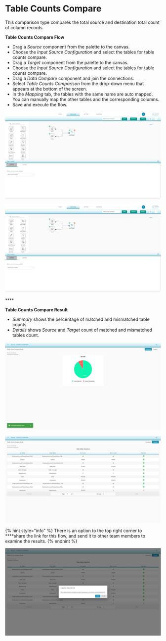 # Table Counts Compare

This comparison type compares the total source and destination total count of column records.

**Table Counts Compare Flow**

* Drag a _Source_ component from the palette to the canvas.
* Choose the _Input Source Configuration_ and select the tables for table counts compare.
* Drag a _Target_ component from the palette to the canvas.
* Choose the _Input Source Configuration_ and select the tables for table counts compare. 
* Drag a _Data Compare_ component and join the connections. 
* Select _Table Counts Comparison_ from the drop-down menu that appears at the bottom of the screen.
* In the _Mapping_ tab, the tables with the same name are auto mapped. You can manually map the other tables and the corresponding columns. 
* Save and execute the flow.



![Table Counts Comapre](../../../../.gitbook/assets/tabcounts.png)



![Table Counts Compare Tables Mapping](../../../../.gitbook/assets/tabcounts%20%281%29.png)

\*\*\*\*

**Table Counts Compare Result** 

* _Summary_ shows the percentage of matched and mismatched table counts.
* _Details_ shows _Source_ and _Target_ count of matched and mismatched tables count.



![Table Count Compare Summary result](../../../../.gitbook/assets/image%20%2830%29.png)



![Table Counts Compare Details](../../../../.gitbook/assets/image%20%2816%29.png)

{% hint style="info" %}
There is an option to the top right corner to ****share the link for this flow, and send it to other team members to examine the results.
{% endhint %}

![ ](../../../../.gitbook/assets/image%20%2836%29.png)

